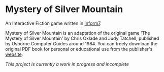 # Mystery of Silver Mountain

An Interactive Fiction game written in [Inform7](http://inform7.com/).

Mystery of Silver Mountain is an adaptation of the original game 'The Mystery of Silver Mountain' by Chris Oxlade and Judy Tatchell, published by Usborne Computer Guides around 1984. You can freely download the original PDF book for personal or educational use from the publisher's [website](https://usborne.com/au/books/computer-and-coding-books).

_This project is currently a work in progress and incomplete_

